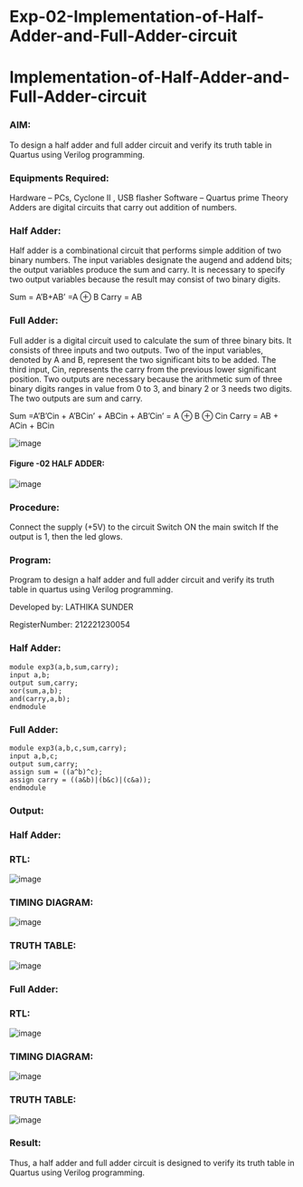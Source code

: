 # Exp-02-Implementation-of-Half-Adder-and-Full-Adder-circuit

# Implementation-of-Half-Adder-and-Full-Adder-circuit
### AIM:
To design a half adder and full adder circuit and verify its truth table in Quartus using Verilog programming.

### Equipments Required:
Hardware – PCs, Cyclone II , USB flasher
Software – Quartus prime
Theory
Adders are digital circuits that carry out addition of numbers.

### Half Adder:
Half adder is a combinational circuit that performs simple addition of two binary numbers. The input variables designate the augend and addend bits; the output variables produce the sum and carry. It is necessary to specify two output variables because the result may consist of two binary digits.

Sum = A’B+AB’ =A ⊕ B Carry = AB

### Full Adder:
Full adder is a digital circuit used to calculate the sum of three binary bits. It consists of three inputs and two outputs. Two of the input variables, denoted by A and B, represent the two significant bits to be added. The third input, Cin, represents the carry from the previous lower significant position. Two outputs are necessary because the arithmetic sum of three binary digits ranges in value from 0 to 3, and binary 2 or 3 needs two digits. The two outputs are sum and carry.

Sum =A’B’Cin + A’BCin’ + ABCin + AB’Cin’ = A ⊕ B ⊕ Cin Carry = AB + ACin + BCin

 ![image](https://user-images.githubusercontent.com/36288975/163552156-a13e5a56-c638-4110-97d9-8896907c8d25.png)

#### Figure -02 HALF ADDER:


![image](https://user-images.githubusercontent.com/36288975/163552057-b3547877-6d07-45b4-b7e0-bcfebfad9e1d.png)


### Procedure:

Connect the supply (+5V) to the circuit
Switch ON the main switch
If the output is 1, then the led glows.
### Program:
Program to design a half adder and full adder circuit and verify its truth table in quartus using Verilog programming.

Developed by: LATHIKA SUNDER

RegisterNumber: 212221230054
### Half Adder:
~~~
module exp3(a,b,sum,carry);
input a,b;
output sum,carry;
xor(sum,a,b);
and(carry,a,b);
endmodule 
~~~
### Full Adder:
~~~
module exp3(a,b,c,sum,carry);
input a,b,c;
output sum,carry;
assign sum = ((a^b)^c);
assign carry = ((a&b)|(b&c)|(c&a));
endmodule
~~~
### Output:
### Half Adder:
### RTL:
![image](https://user-images.githubusercontent.com/93427248/196044511-ebe5f280-1aa3-4972-b6b7-11f3bf5f58e7.png)

### TIMING DIAGRAM:
![image](https://user-images.githubusercontent.com/93427248/196044521-8b3c7268-c2a6-4712-928f-ffdc7c226af1.png)

### TRUTH TABLE:
![image](https://user-images.githubusercontent.com/93427248/196044550-00ade3ac-491e-4b6b-8192-3d4fdf1442cd.png)
### Full Adder:
### RTL:
![image](https://user-images.githubusercontent.com/93427248/196044608-6bbc11f3-f0ba-44a4-b616-cd0a0cd0e405.png)
### TIMING DIAGRAM:
![image](https://user-images.githubusercontent.com/93427248/196044628-d8320b8a-3891-415c-aa54-7c2483ea1e4a.png)
### TRUTH TABLE:
![image](https://user-images.githubusercontent.com/93427248/196044647-caa255f3-0d73-4f05-beb7-1589dd6d0dbc.png)
### Result:
Thus, a half adder and full adder circuit is designed to verify its truth table in Quartus using Verilog programming.

